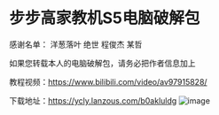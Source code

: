 # 步步高家教机S5电脑破解包
感谢名单：
洋葱落叶
绝世
程俊杰
某哲

如果您转载本人的电脑破解包，请务必把作者信息加上

教程视频：https://www.bilibili.com/video/av97915828/

下载地址：https://ycly.lanzous.com/b0akluldg
![image](http://ycly.work/usr/uploads/2020/04/2183364851.png "image")


